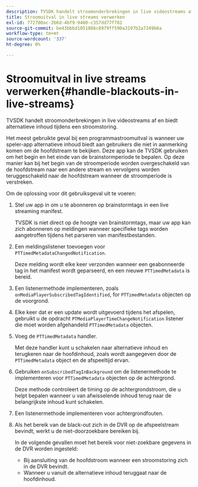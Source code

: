 ```yaml
---
description: TVSDK handelt stroomonderbrekingen in live videostreams af en biedt alternatieve inhoud tijdens een stroomstoring.
title: Stroomuitval in live streams verwerken
exl-id: 772700ac-2b6d-4bf9-9400-c357dd77f701
source-git-commit: be43bbbd1051886c8979ff590a3197b2a7249b6a
workflow-type: tm+mt
source-wordcount: '337'
ht-degree: 0%

---
```


# Stroomuitval in live streams verwerken{#handle-blackouts-in-live-streams}

TVSDK handelt stroomonderbrekingen in live videostreams af en biedt alternatieve inhoud tijdens een stroomstoring.

Het meest gebruikte geval bij een programmastroomuitval is wanneer uw speler-app alternatieve inhoud biedt aan gebruikers die niet in aanmerking komen om de hoofdstream te bekijken. Deze app kan de TVSDK gebruiken om het begin en het einde van de brainstormperiode te bepalen. Op deze manier kan bij het begin van de stroomperiode worden overgeschakeld van de hoofdstream naar een andere stream en vervolgens worden teruggeschakeld naar de hoofdstream wanneer de stroomperiode is verstreken.

Om de oplossing voor dit gebruiksgeval uit te voeren:

1. Stel uw app in om u te abonneren op brainstormtags in een live streaming manifest.

   TVSDK is niet direct op de hoogte van brainstormtags, maar uw app kan zich abonneren op meldingen wanneer specifieke tags worden aangetroffen tijdens het parseren van manifestbestanden.
1. Een meldingslistener toevoegen voor `PTTimedMetadataChangedNotification`.

   Deze melding wordt elke keer verzonden wanneer een geabonneerde tag in het manifest wordt geparseerd, en een nieuwe `PTTimedMetadata` is bereid.

1. Een listenermethode implementeren, zoals `onMediaPlayerSubscribedTagIdentified`, for `PTTimedMetadata` objecten op de voorgrond.

1. Elke keer dat er een update wordt uitgevoerd tijdens het afspelen, gebruikt u de opdracht `PTMediaPlayerTimeChangeNotification` listener die moet worden afgehandeld `PTTimedMetadata` objecten.

1. Voeg de `PTTimedMetadata` handler.

   Met deze handler kunt u schakelen naar alternatieve inhoud en terugkeren naar de hoofdinhoud, zoals wordt aangegeven door de `PTTimedMetadata` object en de afspeeltijd ervan.

1. Gebruiken `onSubscribedTagInBackground` om de listenermethode te implementeren voor `PTTimedMetadata` objecten op de achtergrond.

   Deze methode controleert de timing op de achtergrondstroom, die u helpt bepalen wanneer u van afwisselende inhoud terug naar de belangrijkste inhoud kunt schakelen.

1. Een listenermethode implementeren voor achtergrondfouten.
1. Als het bereik van de black-out zich in de DVR op de afspeelstream bevindt, werkt u de niet-doorzoekbare bereiken bij.

   In de volgende gevallen moet het bereik voor niet-zoekbare gegevens in de DVR worden ingesteld:

   * Bij aansluiting van de hoofdstroom wanneer een stroomstoring zich in de DVR bevindt.
   * Wanneer u vanuit de alternatieve inhoud teruggaat naar de hoofdinhoud.
